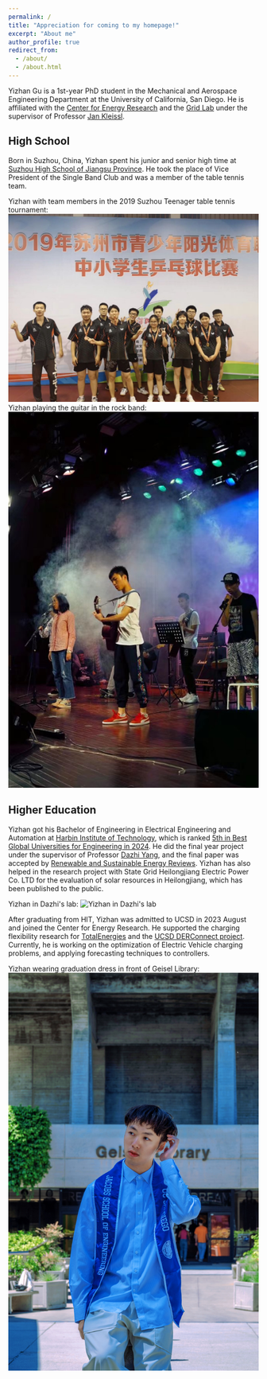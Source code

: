 ```yaml
---
permalink: /
title: "Appreciation for coming to my homepage!"
excerpt: "About me"
author_profile: true
redirect_from: 
  - /about/
  - /about.html
---
```

Yizhan Gu is a 1st-year PhD student in the Mechanical and Aerospace Engineering Department at the University of California, San Diego. He is affiliated with the [Center for Energy Research](https://cer.ucsd.edu) and the [Grid Lab](http://gridlab.ucsd.edu) under the supervisor of Professor [Jan Kleissl](http://maeresearch.ucsd.edu/kleissl/).


High School
------
Born in Suzhou, China, Yizhan spent his junior and senior high time at [Suzhou High School of Jiangsu Province](https://www.szzx1000.cn). He took the place of Vice President of the Single Band Club and was a member of the table tennis team. 

Yizhan with team members in the 2019 Suzhou Teenager table tennis tournament: 
![Yizhan with team members in the 2019 Suzhou teenager table tennis tournament](/images/tabletennis.png)
Yizhan playing the guitar in the rock band: 
![Yizhan playing the guitar in the rock band](/images/singlebed.png)

Higher Education
------
Yizhan got his Bachelor of Engineering in Electrical Engineering and Automation at [Harbin Institute of Technology](http://en.hit.edu.cn), which is ranked [5th in Best Global Universities for Engineering in 2024](https://www.usnews.com/education/best-global-universities/engineering). He did the final year project under the supervisor of Professor [Dazhi Yang](http://homepage.hit.edu.cn/dyang), and the final paper was accepted by [Renewable and Sustainable Energy Reviews](https://www.sciencedirect.com/journal/renewable-and-sustainable-energy-reviews). Yizhan has also helped in the research project with State Grid Heilongjiang Electric Power Co. LTD for the evaluation of solar resources in Heilongjiang, which has been published to the public.

Yizhan in Dazhi's lab:
![Yizhan in Dazhi's lab](/images/HITgroup.png)

After graduating from HIT, Yizhan was admitted to UCSD in 2023 August and joined the Center for Energy Research. He supported the charging flexibility research for [TotalEnergies](https://totalenergies.com) and the [UCSD DERConnect project](https://sites.google.com/ucsd.edu/derconnect/home). Currently, he is working on the optimization of Electric Vehicle charging problems, and applying forecasting techniques to controllers.

Yizhan wearing graduation dress in front of Geisel Library:
![Yizhan wearing graduation dress in front of Geisel Library](/images/graduationdress.png)






